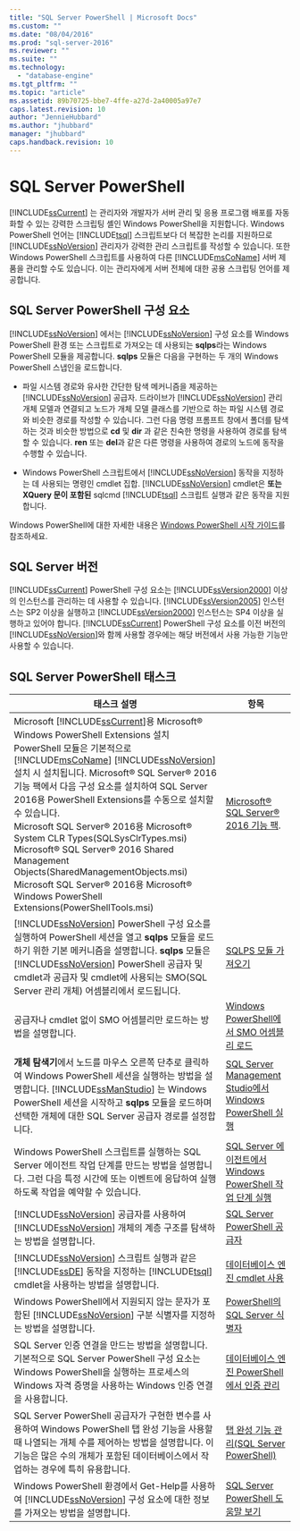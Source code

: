 ```yaml
---
title: "SQL Server PowerShell | Microsoft Docs"
ms.custom: ""
ms.date: "08/04/2016"
ms.prod: "sql-server-2016"
ms.reviewer: ""
ms.suite: ""
ms.technology: 
  - "database-engine"
ms.tgt_pltfrm: ""
ms.topic: "article"
ms.assetid: 89b70725-bbe7-4ffe-a27d-2a40005a97e7
caps.latest.revision: 10
author: "JennieHubbard"
ms.author: "jhubbard"
manager: "jhubbard"
caps.handback.revision: 10
---
```

# SQL Server PowerShell
  [!INCLUDE[ssCurrent](../../includes/sscurrent-md.md)] 는 관리자와 개발자가 서버 관리 및 응용 프로그램 배포를 자동화할 수 있는 강력한 스크립팅 셸인 Windows PowerShell을 지원합니다. Windows PowerShell 언어는 [!INCLUDE[tsql](../../includes/tsql-md.md)] 스크립트보다 더 복잡한 논리를 지원하므로 [!INCLUDE[ssNoVersion](../../includes/ssnoversion-md.md)] 관리자가 강력한 관리 스크립트를 작성할 수 있습니다. 또한 Windows PowerShell 스크립트를 사용하여 다른 [!INCLUDE[msCoName](../../includes/msconame-md.md)] 서버 제품을 관리할 수도 있습니다. 이는 관리자에게 서버 전체에 대한 공용 스크립팅 언어를 제공합니다.  
  
## SQL Server PowerShell 구성 요소  
 [!INCLUDE[ssNoVersion](../../includes/ssnoversion-md.md)] 에서는 [!INCLUDE[ssNoVersion](../../includes/ssnoversion-md.md)] 구성 요소를 Windows PowerShell 환경 또는 스크립트로 가져오는 데 사용되는 **sqlps**라는 Windows PowerShell 모듈을 제공합니다. **sqlps** 모듈은 다음을 구현하는 두 개의 Windows PowerShell 스냅인을 로드합니다.  
  
-   파일 시스템 경로와 유사한 간단한 탐색 메커니즘을 제공하는 [!INCLUDE[ssNoVersion](../../includes/ssnoversion-md.md)] 공급자. 드라이브가 [!INCLUDE[ssNoVersion](../../includes/ssnoversion-md.md)] 관리 개체 모델과 연결되고 노드가 개체 모델 클래스를 기반으로 하는 파일 시스템 경로와 비슷한 경로를 작성할 수 있습니다. 그런 다음 명령 프롬프트 창에서 폴더를 탐색하는 것과 비슷한 방법으로 **cd** 및 **dir** 과 같은 친숙한 명령을 사용하여 경로를 탐색할 수 있습니다. **ren** 또는 **del**과 같은 다른 명령을 사용하여 경로의 노드에 동작을 수행할 수 있습니다.  
  
-   Windows PowerShell 스크립트에서 [!INCLUDE[ssNoVersion](../../includes/ssnoversion-md.md)] 동작을 지정하는 데 사용되는 명령인 cmdlet 집합. [!INCLUDE[ssNoVersion](../../includes/ssnoversion-md.md)] cmdlet은 **또는 XQuery 문이 포함된** sqlcmd [!INCLUDE[tsql](../../includes/tsql-md.md)] 스크립트 실행과 같은 동작을 지원합니다.  
  
 Windows PowerShell에 대한 자세한 내용은 [Windows PowerShell 시작 가이드](https://msdn.microsoft.com/powershell/scripting/getting-started/getting-started-with-windows-powershell)를 참조하세요.  
  
## SQL Server 버전  
 [!INCLUDE[ssCurrent](../../includes/sscurrent-md.md)] PowerShell 구성 요소는 [!INCLUDE[ssVersion2000](../../includes/ssversion2000-md.md)] 이상의 인스턴스를 관리하는 데 사용할 수 있습니다. [!INCLUDE[ssVersion2005](../../includes/ssversion2005-md.md)] 인스턴스는 SP2 이상을 실행하고 [!INCLUDE[ssVersion2000](../../includes/ssversion2000-md.md)] 인스턴스는 SP4 이상을 실행하고 있어야 합니다. [!INCLUDE[ssCurrent](../../includes/sscurrent-md.md)] PowerShell 구성 요소를 이전 버전의 [!INCLUDE[ssNoVersion](../../includes/ssnoversion-md.md)]와 함께 사용할 경우에는 해당 버전에서 사용 가능한 기능만 사용할 수 있습니다.  
     
## SQL Server PowerShell 태스크  
  
|태스크 설명|항목|  
|----------------------|-----------| 
|Microsoft [!INCLUDE[ssCurrent](../../includes/sscurrent-md.md)]용 Microsoft® Windows PowerShell Extensions 설치  PowerShell 모듈은 기본적으로 [!INCLUDE[msCoName](../../includes/msconame-md.md)] [!INCLUDE[ssNoVersion](../../includes/ssnoversion-md.md)] 설치 시 설치됩니다.  Microsoft® SQL Server® 2016 기능 팩에서 다음 구성 요소를 설치하여 SQL Server 2016용 PowerShell Extensions를 수동으로 설치할 수 있습니다.<br/>     Microsoft SQL Server® 2016용 Microsoft® System CLR Types(SQLSysClrTypes.msi)<br/>Microsoft® SQL Server® 2016 Shared Management Objects(SharedManagementObjects.msi)<br/> Microsoft SQL Server® 2016용 Microsoft® Windows PowerShell Extensions(PowerShellTools.msi)|[Microsoft® SQL Server® 2016 기능 팩](https://www.microsoft.com/en-us/download/details.aspx?id=52676).   | 
|[!INCLUDE[ssNoVersion](../../includes/ssnoversion-md.md)] PowerShell 구성 요소를 실행하여 PowerShell 세션을 열고 **sqlps** 모듈을 로드하기 위한 기본 메커니즘을 설명합니다. **sqlps** 모듈은 [!INCLUDE[ssNoVersion](../../includes/ssnoversion-md.md)] PowerShell 공급자 및 cmdlet과 공급자 및 cmdlet에 사용되는 SMO(SQL Server 관리 개체) 어셈블리에서 로드됩니다.|[SQLPS 모듈 가져오기](../../relational-databases/scripting/import-the-sqlps-module.md)|  
|공급자나 cmdlet 없이 SMO 어셈블리만 로드하는 방법을 설명합니다.|[Windows PowerShell에서 SMO 어셈블리 로드](../../relational-databases/scripting/load-the-smo-assemblies-in-windows-powershell.md)|  
|**개체 탐색기**에서 노드를 마우스 오른쪽 단추로 클릭하여 Windows PowerShell 세션을 실행하는 방법을 설명합니다. [!INCLUDE[ssManStudio](../../includes/ssmanstudio-md.md)] 는 Windows PowerShell 세션을 시작하고 **sqlps** 모듈을 로드하며 선택한 개체에 대한 SQL Server 공급자 경로를 설정합니다.|[SQL Server Management Studio에서 Windows PowerShell 실행](../../relational-databases/scripting/run-windows-powershell-from-sql-server-management-studio.md)|  
|Windows PowerShell 스크립트를 실행하는 SQL Server 에이전트 작업 단계를 만드는 방법을 설명합니다. 그런 다음 특정 시간에 또는 이벤트에 응답하여 실행하도록 작업을 예약할 수 있습니다.|[SQL Server 에이전트에서 Windows PowerShell 작업 단계 실행](../../relational-databases/scripting/run-windows-powershell-steps-in-sql-server-agent.md)|  
|[!INCLUDE[ssNoVersion](../../includes/ssnoversion-md.md)] 공급자를 사용하여 [!INCLUDE[ssNoVersion](../../includes/ssnoversion-md.md)] 개체의 계층 구조를 탐색하는 방법을 설명합니다.|[SQL Server PowerShell 공급자](../../relational-databases/scripting/sql-server-powershell-provider.md)|  
|[!INCLUDE[ssNoVersion](../../includes/ssnoversion-md.md)] 스크립트 실행과 같은 [!INCLUDE[ssDE](../../includes/ssde-md.md)] 동작을 지정하는 [!INCLUDE[tsql](../../includes/tsql-md.md)] cmdlet을 사용하는 방법을 설명합니다.|[데이터베이스 엔진 cmdlet 사용](../../relational-databases/scripting/use-the-database-engine-cmdlets.md)|  
|Windows PowerShell에서 지원되지 않는 문자가 포함된 [!INCLUDE[ssNoVersion](../../includes/ssnoversion-md.md)] 구분 식별자를 지정하는 방법을 설명합니다.|[PowerShell의 SQL Server 식별자](../../relational-databases/scripting/sql-server-identifiers-in-powershell.md)|  
|SQL Server 인증 연결을 만드는 방법을 설명합니다. 기본적으로 SQL Server PowerShell 구성 요소는 Windows PowerShell을 실행하는 프로세스의 Windows 자격 증명을 사용하는 Windows 인증 연결을 사용합니다.|[데이터베이스 엔진 PowerShell에서 인증 관리](../../relational-databases/scripting/manage-authentication-in-database-engine-powershell.md)|  
|SQL Server PowerShell 공급자가 구현한 변수를 사용하여 Windows PowerShell 탭 완성 기능을 사용할 때 나열되는 개체 수를 제어하는 방법을 설명합니다. 이 기능은 많은 수의 개체가 포함된 데이터베이스에서 작업하는 경우에 특히 유용합니다.|[탭 완성 기능 관리&#40;SQL Server PowerShell&#41;](../../relational-databases/scripting/manage-tab-completion-sql-server-powershell.md)|  
|Windows PowerShell 환경에서 Get-Help를 사용하여 [!INCLUDE[ssNoVersion](../../includes/ssnoversion-md.md)] 구성 요소에 대한 정보를 가져오는 방법을 설명합니다.|[SQL Server PowerShell 도움말 보기](../../relational-databases/scripting/get-help-sql-server-powershell.md)|  
  
  